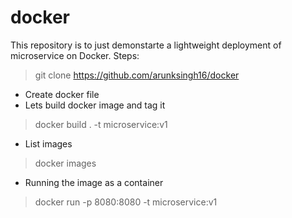 # docker
This repository is to just demonstarte a lightweight deployment of microservice on Docker. 
Steps:

> git clone https://github.com/arunksingh16/docker
- Create docker file 
- Lets build docker image and tag it
> docker build  . -t microservice:v1
- List images
> docker images
- Running the image as a container
> docker run -p 8080:8080 -t microservice:v1
